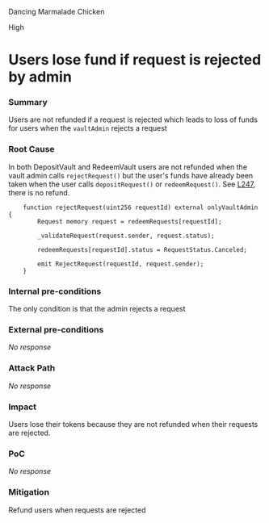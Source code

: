 Dancing Marmalade Chicken

High

# Users lose fund if request is rejected by admin

### Summary

Users are not refunded if a request is rejected which leads to loss of funds for users when the `vaultAdmin` rejects a request 

### Root Cause

In both DepositVault and RedeemVault users are not refunded when the vault admin calls `rejectRequest()` but the user's funds have already been taken when the user calls `depositRequest()` or `redeemRequest()`.  See [L247](https://github.com/sherlock-audit/2024-08-midas-minter-redeemer/blob/52b77ba39be51f18a5b0736dfbe7f2acbbeba6e3/midas-contracts/contracts/RedemptionVault.sol#L247-L255), there is no refund.

```solidity
    function rejectRequest(uint256 requestId) external onlyVaultAdmin {
        Request memory request = redeemRequests[requestId];

        _validateRequest(request.sender, request.status);

        redeemRequests[requestId].status = RequestStatus.Canceled;

        emit RejectRequest(requestId, request.sender);
    }

```


### Internal pre-conditions

The only condition is that the admin rejects a request

### External pre-conditions

_No response_

### Attack Path

_No response_

### Impact

Users lose their tokens because they are not refunded when their requests are rejected.

### PoC

_No response_

### Mitigation

Refund users when requests are rejected